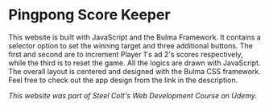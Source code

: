 # Pingpong Score Keeper
 This website is built with JavaScript and the Bulma Framework. It contains a selector option to set the winning target and three additional buttons. The first and second are to increment Player 1's ad 2's scores respectively, while the third is to reset the game. All the logics are drawn with JavaScript. The overall layout is centered and designed with the Bulma CSS framework. Feel free to check out the app design from the link in the description. 

 *This website was part of Steel Colt's Web Development Course on Udemy.*
